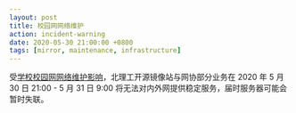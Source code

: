 ```yaml
---
layout: post
title: 校园网网络维护
action: incident-warning
date: 2020-05-30 21:00:00 +0800
tags: [mirror, maintenance, infrastructure]
---
```


受[学校校园网网络维护影响](http://nsc.bit.edu.cn/wltg1/185792.htm)，北理工开源镜像站与网协部分业务在 2020 年 5 月 30 日 21:00 - 5 月 31 日 9:00 将无法对内外网提供稳定服务，届时服务器可能会暂时失联。
